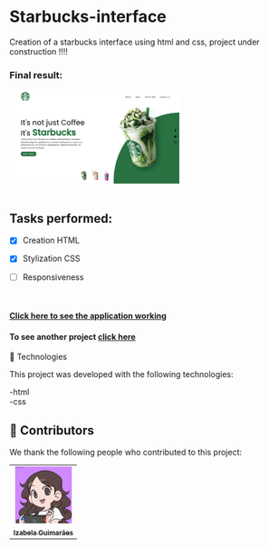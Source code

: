 # Starbucks-interface
Creation of a starbucks interface using html and css, project under construction !!!!


<h3>Final result:</h3>
<img src="./assets/finished.png" alt="Application result" width="300em">

<br>
<br>

## Tasks performed:

- [x] Creation HTML

- [x] Stylization CSS

- [ ] Responsiveness

<br>

<h4><a href="https://izabela-guimaraes.github.io/Starbucks-interface/" target="blank">Click here to see the application working </a></h4>

<h4>To see another project <a href="https://github.com/izabela-guimaraes/PlayStation-Store" target="blank">click here</a></h4>

🚀 Technologies

This project was developed with the following technologies:
<br>

-html
<br>
-css
<br>



## 🤝  Contributors

We thank the following people who contributed to this project:

<table>
  <tr>
    <td align="center">
      <a href="#">
        <img width="100em" src="./assets/me.png"/><br>
        <sub>
          <b>Izabela Guimarães</b>
        </sub>
      </a>
    </td>
</table>


 

